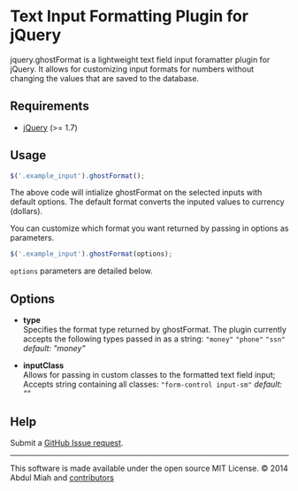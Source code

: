 Text Input Formatting Plugin for jQuery
========================

jquery.ghostFormat is a lightweight text field input foramatter plugin for jQuery. It allows for customizing input formats for numbers without changing the values that are saved to the database.

Requirements
------------
* [jQuery](http://jquery.com/) (>= 1.7)

Usage
-----

```javascript
$('.example_input').ghostFormat();
```

The above code will intialize ghostFormat on the selected inputs with default options. The default format converts the inputed values to currency (dollars).

You can customize which format you want returned by passing in options as parameters.

```javascript
$('.example_input').ghostFormat(options);
```

```options``` parameters are detailed below.


Options
-------

- **type**  
Specifies the format type returned by ghostFormat. The plugin currently accepts the following types passed in as a string: ```"money"``` ```"phone"``` ```"ssn"``` 
*default: "money"*

- **inputClass**  
Allows for passing in custom classes to the formatted text field input;
Accepts string containing all classes:  ```"form-control input-sm"```
*default: ""*

Help
----

Submit a [GitHub Issue request](https://github.com/miahabdu/jquery.ghostFormat/issues/new).


- - -

This software is made available under the open source MIT License. &copy; 2014 Abdul Miah and [contributors](https://github.com/miahabdu/jquery.ghostFormat/graphs/contributors)